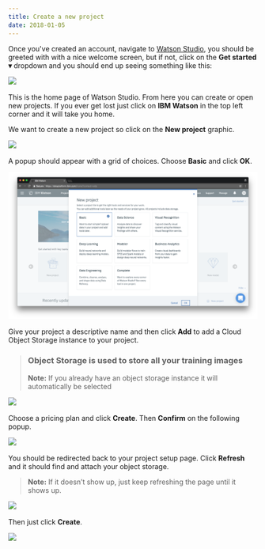 ```yaml
---
title: Create a new project
date: 2018-01-05
---
```


Once you've created an account, navigate to [Watson Studio](https://dataplatform.cloud.ibm.com), you should be greeted with with a nice welcome screen, but if not, click on the **Get started ▾** dropdown and you should end up seeing something like this:

![](https://cdn-images-1.medium.com/max/6208/1*dTrUKjjQl8W0O0uA6CDthg.png)

This is the home page of Watson Studio. From here you can create or open new projects. If you ever get lost just click on **IBM Watson** in the top left corner and it will take you home.

We want to create a new project so click on the **New project** graphic.

![](https://cdn-images-1.medium.com/max/6208/1*S2phtiJ2DrUGZ5JWf9HcUw.png)

A popup should appear with a grid of choices. Choose **Basic** and click **OK**.

![](assets/5_0_basic.png)

Give your project a descriptive name and then click **Add** to add a Cloud Object Storage instance to your project.
> ### Object Storage is used to store all your training images
> **Note:** If you already have an object storage instance it will automatically be selected

![](https://developer.ibm.com/v1/AUTH_7046a6f4-79b7-4c6c-bdb7-6f68e920f6e5/Code-Tutorials/watson-visual-recognition-with-core-ml-single-model/images/new-watson-studio-proj.png)

Choose a pricing plan and click **Create**. Then **Confirm** on the following popup.

![](https://cdn-images-1.medium.com/max/6208/1*F-2pDIPY2pAcxrmVB-4V0w.png)

You should be redirected back to your project setup page. Click **Refresh** and it should find and attach your object storage.
> **Note:** If it doesn’t show up, just keep refreshing the page until it shows up.

![](https://cdn-images-1.medium.com/max/6208/1*9cxdBB3RbxVmvyPRdJm-Xg.png)

Then just click **Create**.

![](https://cdn-images-1.medium.com/max/6208/1*O6sbacHgH5cpK2NO_Ze5Kw.png)

